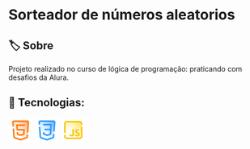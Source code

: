 <h1><b>Sorteador de números aleatorios</b></h1>

<h2>🏷  Sobre</h2>
<p>Projeto realizado no curso de lógica de programação: praticando com desafios da Alura.</p>

## 🚀 Tecnologias:
<div>
  <img src="https://github.com/MarceloM-Albuquerque/jogo-do-numero-secreto/blob/main/img/html.png">
  <img src="https://github.com/MarceloM-Albuquerque/jogo-do-numero-secreto/blob/main/img/css.png">
  <img src="https://github.com/MarceloM-Albuquerque/jogo-do-numero-secreto/blob/main/img/js.png">
</div>
